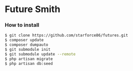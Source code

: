 # Future Smith

### How to install
```sh
$ git clone https://github.com/starforce86/futures.git
$ composer update
$ composer dumpauto
$ git submodule init
$ git submodule update --remote
$ php artisan migrate
$ php artisan db:seed
```

